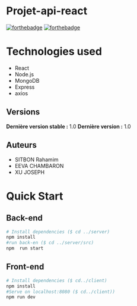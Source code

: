 # Projet-api-react

[![forthebadge](http://forthebadge.com/images/badges/built-with-love.svg)](http://forthebadge.com)  [![forthebadge](https://forthebadge.com/images/badges/made-with-react.svg)](http://forthebadge.com)

# Technologies used
* React
* Node.js
* MongoDB
* Express
* axios

## Versions
**Dernière version stable :** 1.0
**Dernière version :** 1.0

## Auteurs
- SITBON Rahamim 
- EEVA CHAMBARON
- XU JOSEPH

# Quick Start
## Back-end
```bash
# Install dependencies ($ cd ../server)
npm install
#run back-en ($ cd ../server/src)
npm  run start
```
## Front-end
```bash
# Install dependencies ($ cd../client)
npm install
#Serve on localhost:8080 ($ cd../client))
npm run dev
```





